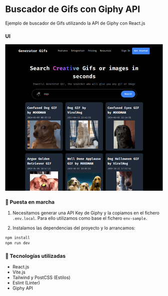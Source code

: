 # Buscador de Gifs con Giphy API

Ejemplo de buscador de Gifs utilizando la API de Giphy con React.js

### UI

<img src="./public/UI.png" alt="Application Image" width="600" />

### :rocket: Puesta en marcha

1.  Necesitamos generar una API Key de Giphy y la copiamos en el fichero `.env.local`. Para ello utilizamos como base el fichero `env-sample`.

2. Instalamos las dependencias del proyecto y lo arrancamos:
```bash
npm install
npm run dev
```

### :hammer: Tecnologías utilizadas

- React.js
- Vite.js
- Tailwind y PostCSS (Estilos)
- Eslint (Linter)
- Giphy API

